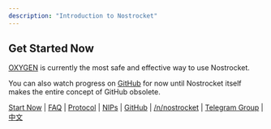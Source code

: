 ```yaml
---
description: "Introduction to Nostrocket"
---
```


## Get Started Now
[OXYGEN](https://nostrocket.github.io/oxygen) is currently the most safe and effective way to use Nostrocket.

You can also watch progress on [GitHub](https://github.com/nostrocket) for now until Nostrocket itself makes the entire concept of GitHub obsolete.

[Start Now](https://nostrocket.org) | [FAQ](/faq.html) | [Protocol](/protocol.html) | [NIPs](https://github.com/nostrocket/nips) | [GitHub](https://github.com/nostrocket) | [/n/nostrocket](https://satellite.earth/n/nostrocket/) | [Telegram Group](https://t.me/nostrocket) | [中文](/chinese.html)
